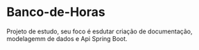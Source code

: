 # Banco-de-Horas
 Projeto de estudo, seu foco é esdutar criação de documentação, modelagemm de dados e Api Spring Boot.
